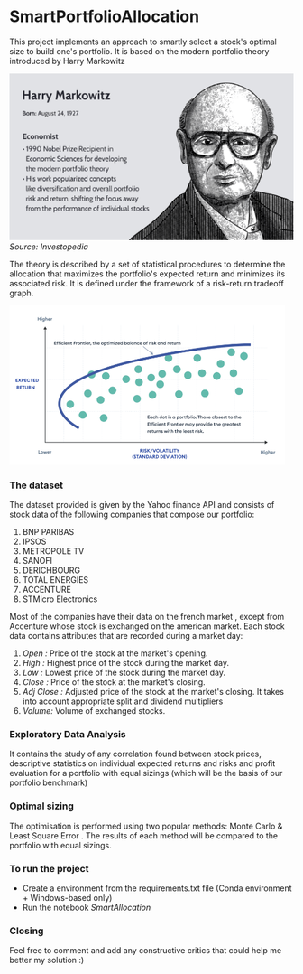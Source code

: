 # SmartPortfolioAllocation
This project implements an approach to smartly select a stock's optimal size to build one's portfolio. It is based on the modern portfolio theory introduced by Harry Markowitz

![](readme-images/Markowitz.PNG)
*Source: Investopedia*

The theory is described by a set of statistical procedures to determine the allocation that maximizes the portfolio's expected return and minimizes its associated risk. It is defined under the framework of a risk-return tradeoff graph.

![](readme-images/efficient-frontier.PNG)

### The dataset
The dataset provided is given by the Yahoo finance API and consists of stock data of the following companies that compose our portfolio:
1) BNP PARIBAS
2) IPSOS
3) METROPOLE TV
4) SANOFI 
5) DERICHBOURG
6) TOTAL ENERGIES
7) ACCENTURE
8) STMicro Electronics

Most of the companies have their data on the french market , except from Accenture whose stock is exchanged on the american market. Each stock data contains attributes that are recorded during a market day:

1) *Open :* Price of the stock at the market's opening.
2) *High :* Highest price of the stock during the market day.
3) *Low :* Lowest price of the stock during the market day.
4) *Close :* Price of the stock at the market's closing.
5) *Adj Close :* Adjusted price of the stock at the market's closing. It takes into account appropriate split and dividend multipliers
6) *Volume:* Volume of exchanged stocks.

### Exploratory Data Analysis
It contains the study of any correlation found between stock prices, descriptive statistics on individual expected returns and risks and profit evaluation for a portfolio with equal sizings (which will be the basis of our portfolio benchmark)

### Optimal sizing
The optimisation is performed using two popular methods: Monte Carlo & Least Square Error . The results of each method will be compared to the portfolio with equal sizings.

### To run the project
* Create a environment from the requirements.txt file (Conda environment + Windows-based only)
* Run the notebook *SmartAllocation*

### Closing
Feel free to comment and add any constructive critics that could help me better my solution :) 



